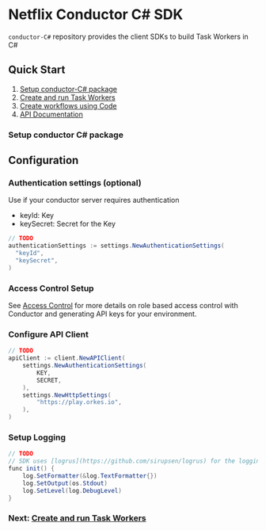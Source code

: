 # Netflix Conductor C# SDK

`conductor-C#` repository provides the client SDKs to build Task Workers in C#

## Quick Start

1. [Setup conductor-C# package](#Setup-conductor-C#-package)
2. [Create and run Task Workers](workers_sdk.md)
3. [Create workflows using Code](workflow_sdk.md)
4. [API Documentation](docs/)
   
### Setup conductor C# package

<!-- TODO -->

## Configuration

### Authentication settings (optional)
Use if your conductor server requires authentication
* keyId: Key
* keySecret: Secret for the Key

```C#
// TODO
authenticationSettings := settings.NewAuthenticationSettings(
  "keyId",
  "keySecret",
)
```

### Access Control Setup
See [Access Control](https://orkes.io/content/docs/getting-started/concepts/access-control) for more details on role based access control with Conductor and generating API keys for your environment.

### Configure API Client
```C#
// TODO
apiClient := client.NewAPIClient(
    settings.NewAuthenticationSettings(
        KEY,
        SECRET,
    ),
    settings.NewHttpSettings(
        "https://play.orkes.io",
    ),
)
```

### Setup Logging

```C#
// TODO
// SDK uses [logrus](https://github.com/sirupsen/logrus) for the logging.
func init() {
	log.SetFormatter(&log.TextFormatter{})
	log.SetOutput(os.Stdout)
	log.SetLevel(log.DebugLevel)
}
```

### Next: [Create and run Task Workers](workers_sdk.md)
